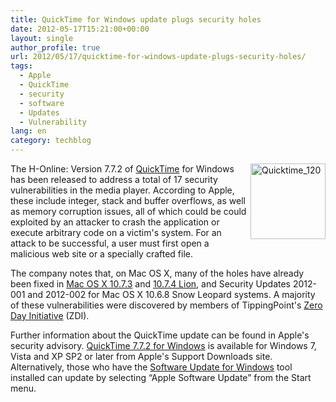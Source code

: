 ```yaml
---
title: QuickTime for Windows update plugs security holes
date: 2012-05-17T15:21:00+00:00
layout: single
author_profile: true
url: 2012/05/17/quicktime-for-windows-update-plugs-security-holes/
tags:
  - Apple
  - QuickTime
  - security
  - software
  - Updates
  - Vulnerability
lang: en
category: techblog
---
```

[<img title="Quicktime_120" border="0" alt="Quicktime_120" align="right" src="http://lh3.ggpht.com/-PkVmBfeFXdY/T7UQi356qRI/AAAAAAAAGAw/KDlTo4vnBPg/Quicktime_120_thumb.png?imgmax=800" width="120" height="121" />](http://lh3.ggpht.com/-KjtBfYyOcz4/T7UQgYFY0kI/AAAAAAAAGAo/l4tbfWTyVxQ/s1600-h/Quicktime_120%25255B2%25255D.png)The H-Online: Version 7.7.2 of [QuickTime](http://www.apple.com/quicktime/) for Windows has been released to address a total of 17 security vulnerabilities in the media player. According to Apple, these include integer, stack and buffer overflows, as well as memory corruption issues, all of which could be could exploited by an attacker to crash the application or execute arbitrary code on a victim's system. For an attack to be successful, a user must first open a malicious web site or a specially crafted file. 

The company notes that, on Mac OS X, many of the holes have already been fixed in [Mac OS X 10.7.3](http://www.h-online.com/news/item/Apple-releases-Mac-OS-X-10-7-3-1426962.html) and [10.7.4 Lion](http://www.h-online.com/news/item/Apple-closes-numerous-holes-in-Mac-OS-X-and-Safari-1572174.html), and Security Updates 2012-001 and 2012-002 for Mac OS X 10.6.8 Snow Leopard systems. A majority of these vulnerabilities were discovered by members of TippingPoint's [Zero Day Initiative](http://www.zerodayinitiative.com/) (ZDI). 

Further information about the QuickTime update can be found in Apple's security advisory. [QuickTime 7.7.2 for Windows](http://support.apple.com/kb/DL837) is available for Windows 7, Vista and XP SP2 or later from Apple's Support Downloads site. Alternatively, those who have the [Software Update for Windows](http://support.apple.com/kb/HT2305) tool installed can update by selecting &#8220;Apple Software Update&#8221; from the Start menu.